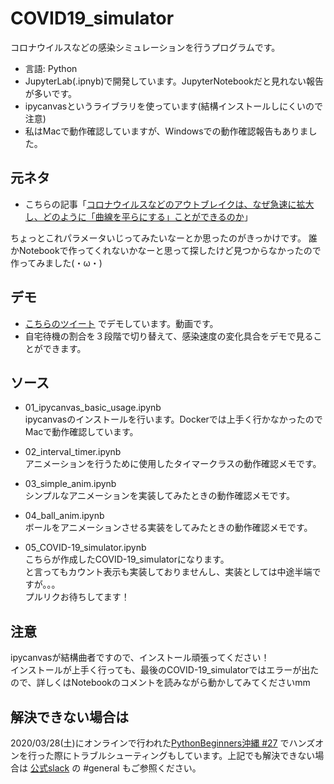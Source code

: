 # COVID19_simulator
コロナウイルスなどの感染シミュレーションを行うプログラムです。
- 言語: Python
- JupyterLab(.ipnyb)で開発しています。JupyterNotebookだと見れない報告が多いです。
- ipycanvasというライブラリを使っています(結構インストールしにくいので注意)
- 私はMacで動作確認していますが、Windowsでの動作確認報告もありました。

## 元ネタ
- こちらの記事「[コロナウイルスなどのアウトブレイクは、なぜ急速に拡大し、どのように「曲線を平らにする」ことができるのか](https://www.washingtonpost.com/graphics/2020/health/corona-simulation-japanese/)」

ちょっとこれパラメータいじってみたいなーとか思ったのがきっかけです。
誰かNotebookで作ってくれないかなーと思って探したけど見つからなかったので作ってみました(・ω・)

## デモ
- [こちらのツイート](https://twitter.com/yasubeitwi/status/1241337020770684928) でデモしています。動画です。
- 自宅待機の割合を３段階で切り替えて、感染速度の変化具合をデモで見ることができます。

## ソース
- 01_ipycanvas_basic_usage.ipynb <br>
ipycanvasのインストールを行います。Dockerでは上手く行かなかったのでMacで動作確認しています。

- 02_interval_timer.ipynb <br>
アニメーションを行うために使用したタイマークラスの動作確認メモです。

- 03_simple_anim.ipynb <br>
シンプルなアニメーションを実装してみたときの動作確認メモです。

- 04_ball_anim.ipynb <br>
ボールをアニメーションさせる実装をしてみたときの動作確認メモです。

- 05_COVID-19_simulator.ipynb <br>
こちらが作成したCOVID-19_simulatorになります。 <br>
と言ってもカウント表示も実装しておりませんし、実装としては中途半端ですが。。。<br>
プルリクお待ちしてます！

## 注意
ipycanvasが結構曲者ですので、インストール頑張ってください！ <br>
インストールが上手く行っても、最後のCOVID-19_simulatorではエラーが出たので、詳しくはNotebookのコメントを読みながら動かしてみてくださいmm <br>

## 解決できない場合は
2020/03/28(土)にオンラインで行われた[PythonBeginners沖縄 #27](https://python-beginners-okinawa.connpass.com/event/171709/) でハンズオンを行った際にトラブルシューティングもしています。上記でも解決できない場合は [公式slack](https://join.slack.com/t/python-beginners-oki/shared_invite/enQtNDc0NTc2NjcwODE4LTk2NWU2MDk4MGQ5ZGM0MDI0MDcwMTk0ZGMwMDg3MmU2Njc3NjQ1YWM1ODIwNTI4YzU0M2IwMmMyMzVhZGJhNGI) の #general もご参照ください。
